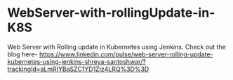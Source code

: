# WebServer-with-rollingUpdate-in-K8S
Web Server with Rolling update in Kubernetes using Jenkins.
Check out the blog here-
https://www.linkedin.com/pulse/web-server-rolling-update-kubernetes-using-jenkins-shreya-santoshwar/?trackingId=aLmRIYBaSZC1YD1Zjz4LRQ%3D%3D
